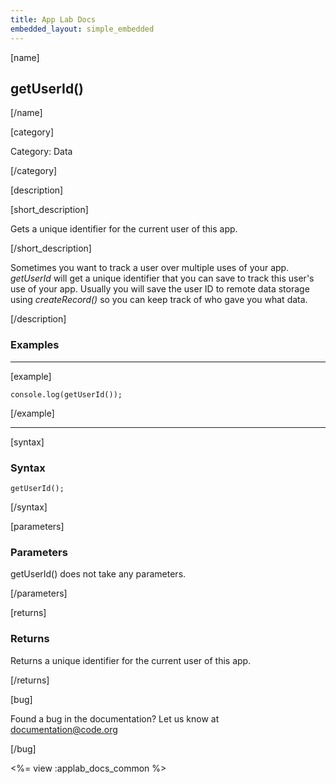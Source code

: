 ```yaml
---
title: App Lab Docs
embedded_layout: simple_embedded
---
```


[name]

## getUserId()

[/name]

[category]

Category: Data

[/category]

[description]

[short_description]

Gets a unique identifier for the current user of this app.

[/short_description]

Sometimes you want to track a user over multiple uses of your app. *getUserId* will get a unique identifier that you can save to track this user's use of your app. Usually you will save the user ID to remote data storage using *createRecord()* so you can keep track of who gave you what data.

[/description]

### Examples
____________________________________________________

[example]

```
console.log(getUserId());
```

[/example]
____________________________________________________

[syntax]

### Syntax

```
getUserId();
```

[/syntax]

[parameters]

### Parameters

getUserId() does not take any parameters.

[/parameters]

[returns]

### Returns
Returns a unique identifier for the current user of this app.

[/returns]

[bug]

Found a bug in the documentation? Let us know at documentation@code.org

[/bug]

<%= view :applab_docs_common %>
